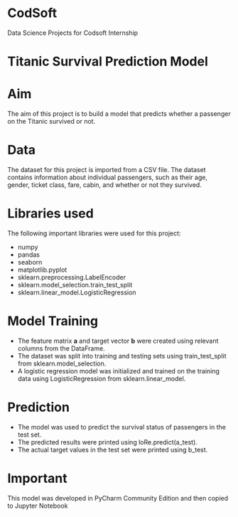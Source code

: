 # CodSoft
Data Science Projects for Codsoft Internship

# Titanic Survival Prediction Model
# Aim 
The aim of this project is to build a model that predicts whether a passenger on the Titanic survived or not.
# Data 
The dataset for this project is imported from a CSV file. The dataset contains information about individual passengers, such as their age, gender, ticket class, fare, cabin, and whether or not they survived.
# Libraries used
The following important libraries were used for this project:

- numpy
- pandas
- seaborn
- matplotlib.pyplot
- sklearn.preprocessing.LabelEncoder
- sklearn.model_selection.train_test_split
- sklearn.linear_model.LogisticRegression

# Model Training
 - The feature matrix **a** and target vector **b** were created using relevant columns from the DataFrame.
 - The dataset was split into training and testing sets using train_test_split from sklearn.model_selection.
 - A logistic regression model was initialized and trained on the training data using LogisticRegression from sklearn.linear_model.

# Prediction
 - The model was used to predict the survival status of passengers in the test set.
 - The predicted results were printed using loRe.predict(a_test).
 - The actual target values in the test set were printed using b_test.

# Important
This model was developed in PyCharm Community Edition and then copied to Jupyter Notebook
